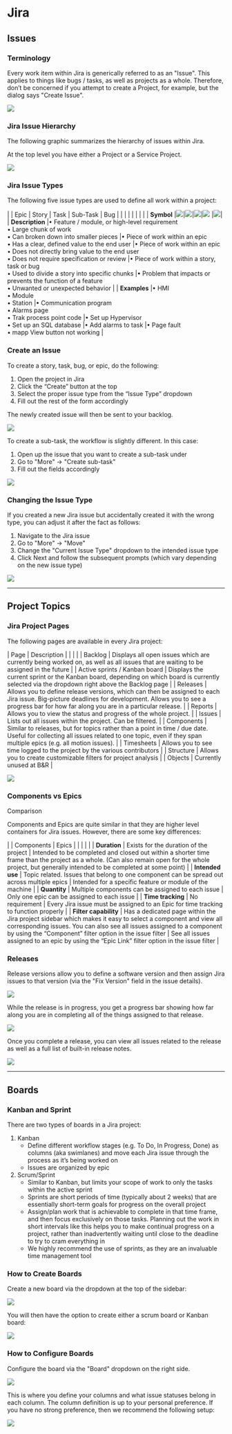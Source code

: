 # Jira

## Issues

### Terminology

Every work item within Jira is generically referred to as an "Issue". 
This applies to things like bugs / tasks, as well as projects as a whole.
Therefore, don’t be concerned if you attempt to create a Project, for example, but the dialog says "Create Issue".

![](img%5CProject%20Management8.png)


### Jira Issue Hierarchy

The following graphic summarizes the hierarchy of issues within Jira.

At the top level you have either a Project or a Service Project.

![](img%5CProject%20Management9.png)



### Jira Issue Types

The following five issue types are used to define all work within a project:

| 					| Epic | Story | Task | Sub-Task | Bug | 
|  					|  	|  |  |  |  |
| **Symbol**		|![](img%5CProject%20Management10.png)|![](img%5CProject%20Management12.png)|![](img%5CProject%20Management32.png)|![](img%5CProject%20Management11.png) |![](img%5CProject%20Management14.png)|
| **Description** 	|&bull; Feature / module, or high-level requirement <br> &bull; Large chunk of work <br> &bull; Can broken down into smaller pieces |&bull; Piece of work within an epic <br> &bull; Has a clear, defined value to the end user  |&bull; Piece of work within an epic <br> &bull; Does not directly bring value to the end user <br> &bull; Does not require specification or review  |&bull; Piece of work within a story, task or bug <br> &bull; Used to divide a story into specific chunks  |&bull; Problem that impacts or prevents the function of a feature <br> &bull; Unwanted or unexpected behavior  |
| **Examples** 		|&bull; HMI <br> &bull; Module <br> &bull; Station	|&bull; Communication program <br> &bull; Alarms page <br> &bull; Trak process point code |&bull; Set up Hypervisor <br> &bull; Set up an SQL database |&bull;  Add alarms to task |&bull;  Page fault <br> &bull; mapp View button not working  |


### Create an Issue


To create a story, task, bug, or epic, do the following:

1. Open the project in Jira
2. Click the “Create” button at the top
3. Select the proper issue type from the “Issue Type” dropdown
4. Fill out the rest of the form accordingly

The newly created issue will then be sent to your backlog.

![](img%5CProject%20Management15.png)


To create a sub-task, the workflow is slightly different. In this case: 

1. Open up the issue that you want to create a sub-task under
2. Go to "More" &rarr; "Create sub-task"
3. Fill out the fields accordingly

![](img%5CProject%20Management16.png)

### Changing the Issue Type

If you created a new Jira issue but accidentally created it with the wrong type, you can adjust it after the fact as follows:

1. Navigate to the Jira issue
2. Go to "More" &rarr; "Move"
3. Change the "Current Issue Type" dropdown to the intended issue type
4. Click Next and follow the subsequent prompts (which vary depending on the new issue type)

![](img%5CProject%20Management18.png)

---

## Project Topics


### Jira Project Pages

The following pages are available in every Jira project:

| Page | Description |
|  |  |
| Backlog | Displays all open issues which are currently being worked on, as well as all issues that are waiting to be assigned in the future |
| Active sprints / Kanban board | Displays the current sprint or the Kanban board, depending on which board is currently selected via the dropdown right above the Backlog page |
| Releases | Allows you to define release versions, which can then be assigned to each Jira issue. Big-picture deadlines for development. Allows you to see a progress bar for how far along you are in a particular release.  |
| Reports | Allows you to view the status and progress of the whole project.  |
| Issues | Lists out all issues within the project. Can be filtered.  |
| Components | Similar to releases, but for topics rather than a point in time / due date. Useful for collecting all issues related to one topic, even if they span multiple epics (e.g. all motion issues).  |
| Timesheets | Allows you to see time logged to the project by the various contributors  |
| Structure | Allows you to create customizable filters for project analysis |
| Objects | Currently unused at B&R |

![](img%5CProject%20Management19.png)


### Components vs Epics

Comparison

Components and Epics are quite similar in that they are higher level containers for Jira issues. However, there are some key differences:

|  | Components | Epics |
|  |  |  |
| **Duration** | Exists for the duration of the project | Intended to be completed and closed out within a shorter time frame than the project as a whole. (Can also remain open for the whole project, but generally intended to be completed at some point) |
| **Intended use** | Topic related. Issues that belong to one component can be spread out across multiple epics | Intended for a specific feature or module of the machine |
| **Quantity** | Multiple components can be assigned to each issue | Only one epic can be assigned to each issue |
| **Time tracking** | No requirement | Every Jira issue must be assigned to an Epic for time tracking to function properly |
| **Filter capability** | Has a dedicated page within the Jira project sidebar which makes it easy to select a component and view all corresponding issues. You can also see all issues assigned to a component by using the “Component” filter option in the issue filter | See all issues assigned to an epic by using the “Epic Link” filter option in the issue filter |



### Releases

Release versions allow you to define a software version and then assign Jira issues to that version (via the "Fix Version" field in the issue details).

![](img%5CProject%20Management21.png)

While the release is in progress, you get a progress bar showing how far along you are in completing all of the things assigned to that release.

![](img%5CProject%20Management20.png)

Once you complete a release, you can view all issues related to the release as well as a full list of built-in release notes.

![](img%5CProject%20Management22.png)

---

## Boards

### Kanban and Sprint

There are two types of boards in a Jira project:

1. Kanban
    * Define different workflow stages (e.g. To Do, In Progress, Done) as columns (aka swimlanes) and move each Jira issue through the process as it’s being worked on
    * Issues are organized by epic
2. Scrum/Sprint
    * Similar to Kanban, but limits your scope of work to only the tasks within the active sprint
    * Sprints are short periods of time (typically about 2 weeks) that are essentially short-term goals for progress on the overall project
	* Assign/plan work that is achievable to complete in that time frame, and then focus exclusively on those tasks. Planning out the work in short intervals like this helps you to make continual progress on a project, rather than inadvertently waiting until close to the deadline to try to cram everything in
	* We highly recommend the use of sprints, as they are an invaluable time management tool



### How to Create Boards

Create a new board via the dropdown at the top of the sidebar:

![](img%5CProject%20Management23.png)

You will then have the option to create either a scrum board or Kanban board:

![](img%5CProject%20Management24.png)





### How to Configure Boards

Configure the board via the "Board" dropdown on the right side. 

![](img%5CProject%20Management25.png)

This is where you define your columns and what issue statuses belong in each column. The column definition is up to your personal preference. If you have no strong preference, then we recommend the following setup:

![](img%5CProject%20Management26.png)

